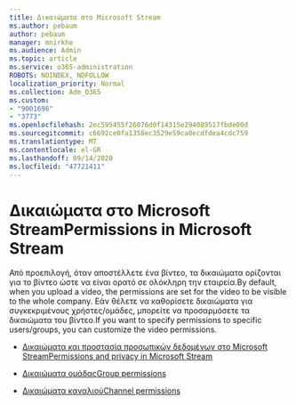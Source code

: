 ```yaml
---
title: Δικαιώματα στο Microsoft Stream
ms.author: pebaum
author: pebaum
manager: mnirkhe
ms.audience: Admin
ms.topic: article
ms.service: o365-administration
ROBOTS: NOINDEX, NOFOLLOW
localization_priority: Normal
ms.collection: Adm_O365
ms.custom:
- "9001696"
- "3773"
ms.openlocfilehash: 2ec595455f26076d0f14315e294089517fbde00d
ms.sourcegitcommit: c6692ce0fa1358ec3529e59ca0ecdfdea4cdc759
ms.translationtype: MT
ms.contentlocale: el-GR
ms.lasthandoff: 09/14/2020
ms.locfileid: "47721411"
---
```

# <a name="permissions-in-microsoft-stream"></a><span data-ttu-id="983cc-102">Δικαιώματα στο Microsoft Stream</span><span class="sxs-lookup"><span data-stu-id="983cc-102">Permissions in Microsoft Stream</span></span>

<span data-ttu-id="983cc-103">Από προεπιλογή, όταν αποστέλλετε ένα βίντεο, τα δικαιώματα ορίζονται για το βίντεο ώστε να είναι ορατό σε ολόκληρη την εταιρεία.</span><span class="sxs-lookup"><span data-stu-id="983cc-103">By default, when you upload a video, the permissions are set for the video to be visible to the whole company.</span></span> <span data-ttu-id="983cc-104">Εάν θέλετε να καθορίσετε δικαιώματα για συγκεκριμένους χρήστες/ομάδες, μπορείτε να προσαρμόσετε τα δικαιώματα του βίντεο.</span><span class="sxs-lookup"><span data-stu-id="983cc-104">If you want to specify permissions to specific users/groups, you can customize the video permissions.</span></span>

- [<span data-ttu-id="983cc-105">Δικαιώματα και προστασία προσωπικών δεδομένων στο Microsoft Stream</span><span class="sxs-lookup"><span data-stu-id="983cc-105">Permissions and privacy in Microsoft Stream</span></span>](https://docs.microsoft.com/stream/portal-permissions)

- [<span data-ttu-id="983cc-106">Δικαιώματα ομάδας</span><span class="sxs-lookup"><span data-stu-id="983cc-106">Group permissions</span></span>](https://docs.microsoft.com/stream/portal-permissions#group-permissions)

- [<span data-ttu-id="983cc-107">Δικαιώματα καναλιού</span><span class="sxs-lookup"><span data-stu-id="983cc-107">Channel permissions</span></span>](https://docs.microsoft.com/stream/portal-permissions#channel-permissions)